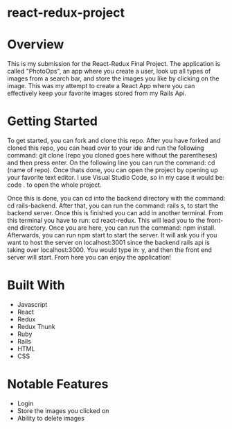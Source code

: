 # react-redux-project

# Overview

This is my submission for the React-Redux Final Project. The application is called "PhotoOps", an app where you create a user, look up all types of images from a search bar, and store the images you like by clicking on the image. This was my attempt to create a React App where you can effectively keep your favorite images stored from my Rails Api.


# Getting Started

To get started, you can fork and clone this repo. After you have forked and cloned this repo, you can head over to your ide and run the following command: git clone (repo you cloned goes here without the parentheses) and then press enter. On the following line you can run the command: cd (name of repo). Once thats done, you can open the project by opening up your favorite text editor. I use Visual Studio Code, so in my case it would be: code . to open the whole project.

Once this is done, you can cd into the backend directory with the command: cd rails-backend. After that, you can run the command: rails s, to start the backend server. Once this is finished you can add in another terminal. From this terminal you have to run: cd react-redux. This will lead you to the front-end directory. Once you are here, you can run the command: npm install. Afterwards, you can run npm start to start the server. It will ask you if you want to host the server on localhost:3001 since the backend rails api is taking over localhost:3000. You would type in: y, and then the front end server will start. From here you can enjoy the application!



# Built With

* Javascript
* React
* Redux
* Redux Thunk
* Ruby
* Rails
* HTML
* CSS


# Notable Features

* Login
* Store the images you clicked on
* Ability to delete images
